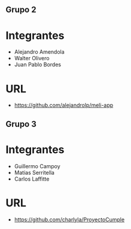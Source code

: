 ## Grupo 2
# Integrantes
* Alejandro Amendola
* Walter Olivero
* Juan Pablo Bordes

# URL
* https://github.com/alejandrolp/meli-app	



## Grupo 3
# Integrantes
* Guillermo Campoy
* Matias Serritella
* Carlos Laffitte

# URL
* https://github.com/charlyla/ProyectoCumple
